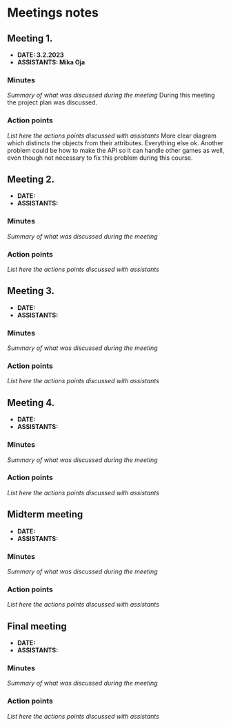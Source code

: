 # Meetings notes

## Meeting 1.
* **DATE: 3.2.2023**
* **ASSISTANTS: Mika Oja**

### Minutes
*Summary of what was discussed during the meeting*
During this meeting the project plan was discussed. 

### Action points
*List here the actions points discussed with assistants*
More clear diagram which distincts the objects from their attributes. Everything else ok. Another problem could be how to make the API so it can handle other games as well, even though not necessary to fix this problem during this course.



## Meeting 2.
* **DATE:**
* **ASSISTANTS:**

### Minutes
*Summary of what was discussed during the meeting*

### Action points
*List here the actions points discussed with assistants*




## Meeting 3.
* **DATE:**
* **ASSISTANTS:**

### Minutes
*Summary of what was discussed during the meeting*

### Action points
*List here the actions points discussed with assistants*




## Meeting 4.
* **DATE:**
* **ASSISTANTS:**

### Minutes
*Summary of what was discussed during the meeting*

### Action points
*List here the actions points discussed with assistants*




## Midterm meeting
* **DATE:**
* **ASSISTANTS:**

### Minutes
*Summary of what was discussed during the meeting*

### Action points
*List here the actions points discussed with assistants*




## Final meeting
* **DATE:**
* **ASSISTANTS:**

### Minutes
*Summary of what was discussed during the meeting*

### Action points
*List here the actions points discussed with assistants*




